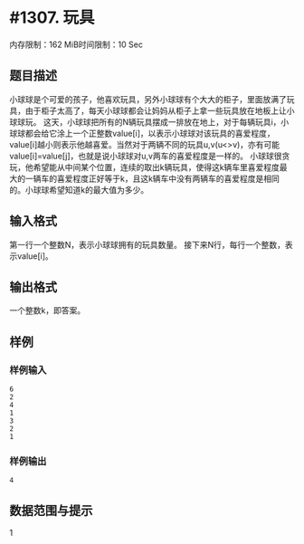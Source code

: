 # #1307. 玩具

内存限制：162 MiB时间限制：10 Sec

## 题目描述

小球球是个可爱的孩子，他喜欢玩具，另外小球球有个大大的柜子，里面放满了玩具，由于柜子太高了，每天小球球都会让妈妈从柜子上拿一些玩具放在地板上让小球球玩。
这天，小球球把所有的N辆玩具摆成一排放在地上，对于每辆玩具i，小球球都会给它涂上一个正整数value[i]，以表示小球球对该玩具的喜爱程度，value[i]越小则表示他越喜爱。当然对于两辆不同的玩具u,v(u<>v)，亦有可能value[i]=value[j]，也就是说小球球对u,v两车的喜爱程度是一样的。
小球球很贪玩，他希望能从中间某个位置，连续的取出k辆玩具，使得这k辆车里喜爱程度最大的一辆车的喜爱程度正好等于k，且这k辆车中没有两辆车的喜爱程度是相同的。小球球希望知道k的最大值为多少。


## 输入格式

第一行一个整数N，表示小球球拥有的玩具数量。
接下来N行，每行一个整数，表示value[i]。


## 输出格式

一个整数k，即答案。

## 样例

### 样例输入

    
    6
    2
    4
    1
    3
    2
    1
    
    
    

### 样例输出

    
    4
    
    
    

## 数据范围与提示

1
